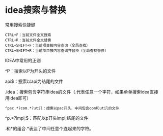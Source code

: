 # idea搜索与替换
常用搜索快捷键
```
CTRL+F：当前文件全文搜索
CTRL+R：当前文件全文替换
CTRL+SHIFT+F：当前项目按内容查询（全局查找）
CTRL+SHIFT+R：当前项目按内容查询并替换（全局查找替换）
```

IDEA中常用的正则

^P：搜索以P为开头的文件

api$：搜索以api为结尾的文件

.idea：搜索包含字符串idea的文件（.代表任意一个字符，如果单单搜索idea直接用idea即可）
```
^pac.*?com.*?util：搜索以pac开头，中间包含com和util的文件
```
^p.*?impl;$：匹配以p开头impl;结尾的文件

.和*的组合.*表达了中间任意个连起来的字符。
